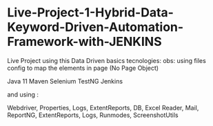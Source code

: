 # Live-Project-1-Hybrid-Data-Keyword-Driven-Automation-Framework-with-JENKINS

Live Project using this Data Driven basics tecnologies:
obs: using files config to map the elements in page (No Page Object)

Java 11
Maven
Selenium 
TestNG
Jenkins

and using :

Webdriver, Properties, Logs, ExtentReports, DB, Excel Reader, Mail, ReportNG, ExtentReports, Logs, Runmodes, ScreenshotUtils
